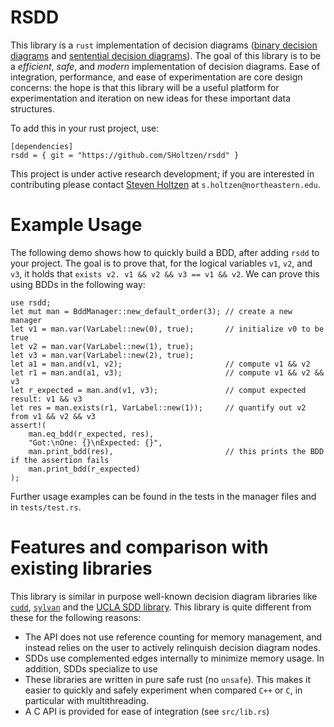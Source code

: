 # RSDD

This library is a  `rust` implementation of decision diagrams ([binary decision
diagrams](https://en.wikipedia.org/wiki/Binary_decision_diagram) and [sentential
decision diagrams](http://reasoning.cs.ucla.edu/sdd/)). The goal of this library
is to be a *efficient*, *safe*, and *modern* implementation of decision
diagrams.  Ease of integration, performance, and ease of experimentation are 
core design concerns: the hope is that this library will be a useful 
platform for experimentation and iteration on new ideas for these important 
data structures.

To add this in your rust project, use:

```
[dependencies]
rsdd = { git = "https://github.com/SHoltzen/rsdd" }
```

This project is under active research development; if you are interested in
contributing please contact [Steven Holtzen](http://web.cs.ucla.edu/~sholtzen/)
at `s.holtzen@northeastern.edu`.

# Example Usage

The following demo shows how to quickly build a BDD, after adding `rsdd` to your
project. The goal is to prove that, for the logical variables `v1`, `v2`, and
`v3`, it holds that `exists v2. v1 && v2 && v3 == v1 && v2`. We can prove this
using BDDs in the following way:

```
use rsdd;
let mut man = BddManager::new_default_order(3); // create a new manager
let v1 = man.var(VarLabel::new(0), true);       // initialize v0 to be true
let v2 = man.var(VarLabel::new(1), true);
let v3 = man.var(VarLabel::new(2), true);
let a1 = man.and(v1, v2);                       // compute v1 && v2
let r1 = man.and(a1, v3);                       // compute v1 && v2 && v3
let r_expected = man.and(v1, v3);               // comput expected result: v1 && v3
let res = man.exists(r1, VarLabel::new(1));     // quantify out v2 from v1 && v2 && v3
assert!(
    man.eq_bdd(r_expected, res),
    "Got:\nOne: {}\nExpected: {}",
    man.print_bdd(res),                         // this prints the BDD if the assertion fails
    man.print_bdd(r_expected)
);
```

Further usage examples can be found in the tests in the manager files and in `tests/test.rs`.

# Features and comparison with existing libraries

This library is similar in purpose well-known decision diagram libraries like
[`cudd`](https://github.com/ivmai/cudd),
[`sylvan`](https://github.com/utwente-fmt/sylvan) and the [UCLA SDD
library](http://reasoning.cs.ucla.edu/sdd/). This library is quite different
from these for the following reasons:

* The API does not use reference counting for memory management, and instead
  relies on the user to actively relinquish decision diagram nodes.
* SDDs use complemented edges internally to minimize memory usage. In addition,
  SDDs specialize to use 
* These libraries are written in pure safe rust (no `unsafe`). This makes it easier
  to quickly and safely experiment when compared `C++` or `C`, in particular with multithreading.
* A C API is provided for ease of integration (see `src/lib.rs`)
